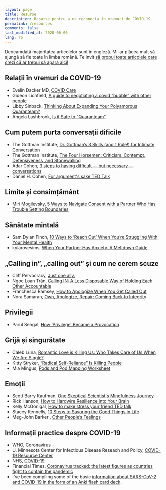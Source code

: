 ```yaml
---
layout: page
title: Resurse
description: Resurse pentru a ne reconecta în vremuri de COVID-19
permalink: /resources
comments: false
last_modified_at: 2020-06-06
lang: ro
---
```


<span class="mark">Deocamdată majoritatea articolelor sunt în engleză. Mi-ar plăcea mult să ajungă să fie toate în limba română. Te invit <a href="{{site.baseurl}}/get-involved">să propui toate articolele care crezi că ar trebui să apară aici!</a></span>

## Relații în vremuri de COVID-19

* Evelin Dacker MD, [COVID Care](https://medium.com/@evelindacker/covid-care-e2ede67428d4)
* Gideon Lichfield, [A guide to negotiating a covid “bubble” with other people](https://www.technologyreview.com/2020/05/09/1001547/coronavirus-bubble-pod-quaranteam-social-distancing-negotiation/)
* Libby Sinback, [Thinking About Expanding Your Polyamorous Quaranteam?](https://libbysinback.com/thinking-about-expanding-your-polyamorous-quaranteam/)
* Angela Lashbrook, [Is it Safe to "Quaranteam"](https://elemental.medium.com/is-it-safe-to-quaranteam-8b603392bd15)   

## Cum putem purta conversații dificile

* The Gottman Institute, [Dr. Gottman’s 3 Skills (and 1 Rule!) for Intimate Conversation](https://www.gottman.com/blog/dr-gottmans-3-skills-and-1-rule-for-intimate-conversation/)
* The Gottman Institute, [The Four Horsemen: Criticism, Contempt, Defensiveness, and Stonewalling](https://www.gottman.com/blog/the-four-horsemen-recognizing-criticism-contempt-defensiveness-and-stonewalling/)
* Adar Cohen, [3 steps to having difficult — but necessary — conversations](https://ideas.ted.com/3-steps-to-having-difficult-but-necessary-conversations/)
* Daniel H. Cohen, [For argument's sake TED Talk](https://youtu.be/JTN9Nx8VYtk)

## Limite și consimțământ

* Miri Mogilevsky, [5 Ways to Navigate Consent with a Partner Who Has Trouble Setting Boundaries](https://everydayfeminism.com/2016/06/trouble-setting-boundaries/)

## Sănătate mintală

* Sam Dylan Finch, [10 Ways to ‘Reach Out’ When You’re Struggling With Your Mental Health](https://letsqueerthingsup.com/2018/03/03/10-ways-to-reach-out-when-youre-struggling-with-your-mental-health/)
* kylarosesims, [When Your Partner Has Anxiety. A Meltdown Guide](https://kylarosesims.wordpress.com/2018/09/01/when-your-partner-has-anxiety-a-meltdown-guide/)

## „Calling in”, „calling out” și cum ne cerem scuze

* Cliff Pervocracy, [Just one ally.](https://pervocracy.blogspot.com/2012/07/just-one-ally.html)
* Ngọc Loan Trần, [Calling IN: A Less Disposable Way of Holding Each Other Accountable](https://www.bgdblog.org/2013/12/calling-less-disposable-way-holding-accountable/)
* Franchesca Ramsey, [How to Apologize When You Get Called Out](https://everydayfeminism.com/2013/11/how-to-apologize/)
* Nora Samaran, [Own, Apologize, Repair: Coming Back to Integrity](https://norasamaran.com/2016/02/10/variations-on-not-all-men/)

## Privilegii

* Parul Sehgal, [How ‘Privilege’ Became a Provocation](https://www.nytimes.com/2015/07/19/magazine/how-privilege-became-a-provocation.html)

## Grijă și singurătate

* Caleb Luna, [Romantic Love is Killing Us: Who Takes Care of Us When We Are Single?](https://thebodyisnotanapology.com/magazine/romantic-love-is-killing-us/)
* Kitty Stryker, [“Radical Self-Reliance” Is Killing People](https://medium.com/hack-grow-love/radical-self-reliance-is-killing-people-c980eb05b867)
* Mia Mingus, [Pods and Pod Mapping Worksheet](https://batjc.wordpress.com/pods-and-pod-mapping-worksheet/)

## Emoții

* Scott Barry Kaufman, [One Skeptical Scientist's Mindfulness Journey](https://blogs.scientificamerican.com/beautiful-minds/my-mindfulness-journey/)
* Rick Hanson, [How to Hardwire Resilience into Your Brain](https://greatergood.berkeley.edu/article/item/how_to_hardwire_resilience_into_your_brain)
* Kelly McGonigal, [How to make stress your friend TED talk](https://youtu.be/RcGyVTAoXEU)
* Stacey Kennelly, [10 Steps to Savoring the Good Things in Life](https://greatergood.berkeley.edu/article/item/10_steps_to_savoring_the_good_things_in_life)
* Meg-John Barker , [Other People’s Feelings](https://www.rewriting-the-rules.com/2013/07/16/other-peoples-feelings/)

## Informații practice despre COVID-19

* WHO, [Coronavirus](https://www.who.int/health-topics/coronavirus)
* U. Minnesota Center for Infectious Disease Reseach and Policy, [COVID-19 Resource Center](https://www.cidrap.umn.edu/covid-19)
* NHS, [COVID-19](https://www.nhs.uk/conditions/coronavirus-covid-19/)
* Financial Times, [Coronavirus tracked: the latest figures as countries fight to contain the pandemic](https://www.ft.com/content/a26fbf7e-48f8-11ea-aeb3-955839e06441)
* I've been compiling some of the basic [information about SARS-CoV-2 and COVID-19 in the form of an Anki flash card deck](https://github.com/evolverine/covid-19-anki-deck).